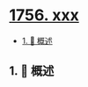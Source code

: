 # [1756. xxx](https://github.com/Tdahuyou/TNotes.leetcode/tree/main/notes/1756.%20xxx)

<!-- region:toc -->

- [1. 📝 概述](#1--概述)

<!-- endregion:toc -->

## 1. 📝 概述
